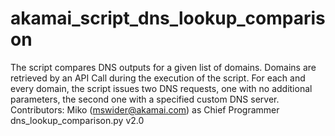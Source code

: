 # akamai_script_dns_lookup_comparison
The script compares DNS outputs for a given list of domains. Domains are retrieved by an API Call during the execution of the script. For each and every domain, the script issues two DNS requests, one with no additional parameters, the second one with a specified custom DNS server. Contributors:
Miko (mswider@akamai.com) as Chief Programmer
dns_lookup_comparison.py v2.0
